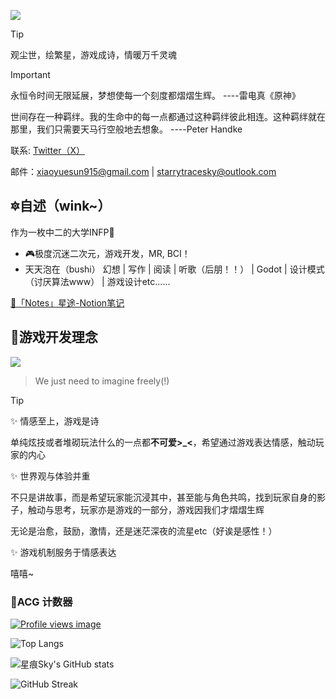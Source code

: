 ![](bg_dark.jpg)

> [!TIP]
> 观尘世，绘繁星，游戏成诗，情暖万千灵魂

> [!IMPORTANT]
> 永恒令时间无限延展，梦想使每一个刻度都熠熠生辉。      ----雷电真《原神》
>
> 世间存在一种羁绊。我的生命中的每一点都通过这种羁绊彼此相连。这种羁绊就在那里，我们只需要天马行空般地去想象。      ----Peter Handke


联系: [Twitter（X）](https://x.com/starrysky_fy)

邮件：xiaoyuesun915@gmail.com | starrytracesky@outlook.com

## 🔯自述（wink~）

作为一枚中二的大学INFP📘 

- 🎮极度沉迷二次元，游戏开发，MR, BCI！
- 天天泡在（bushi） 幻想 | 写作 | 阅读 | 听歌（后朋！！） | Godot | 设计模式（讨厌算法www） | 游戏设计etc......

[📖「Notes」星途-Notion笔记](https://yumihoshi.notion.site/Notes-1ea5e9d8b4b04d0888db741d8014b091?pvs=4)

## 🧋游戏开发理念

![](Screenshot_2025-02-10_19-39-37.png)

> We just need to imagine freely(!)

> [!TIP]
> ✨ 情感至上，游戏是诗
>
> 单纯炫技或者堆砌玩法什么的一点都**不可爱>_<**，希望通过游戏表达情感，触动玩家的内心
>
> ✨ 世界观与体验并重
>
> 不只是讲故事，而是希望玩家能沉浸其中，甚至能与角色共鸣，找到玩家自身的影子，触动与思考，玩家亦是游戏的一部分，游戏因我们才熠熠生辉
>
> 无论是治愈，鼓励，激情，还是迷茫深夜的流星etc（好诶是感性！）
>
> ✨ 游戏机制服务于情感表达
>
> 嘻嘻~


### 💮ACG 计数器

[![Profile views image](https://starry-trace-sky-moe-counter.vercel.app/get/@starry-trace-sky-profile?theme=rule34)](https://github.com/StarrySky-skyler)


![Top Langs](https://starry-trace-sky-readme-stats.vercel.app/api/top-langs/?username=Yumihoshi&layout=donut&langs_count=5)

![星痕Sky's GitHub stats](https://starry-trace-sky-readme-stats.vercel.app/api?username=Yumihoshi&count_private=true&show_icons=true&theme=tokyonight)

![GitHub Streak](https://github-readme-streak-stats-seven-nu.vercel.app/?user=Yumihoshi&theme=tokyonight)
